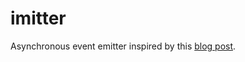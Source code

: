# imitter

Asynchronous event emitter inspired by this [blog post](https://www.codementor.io/simenli/demystifying-asynchronous-programming-part-2-node-js-eventemitter-7r51ivby4).
